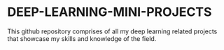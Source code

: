 # DEEP-LEARNING-MINI-PROJECTS
This github repository comprises of all my deep learning related projects that showcase my skills and knowledge of the field.

